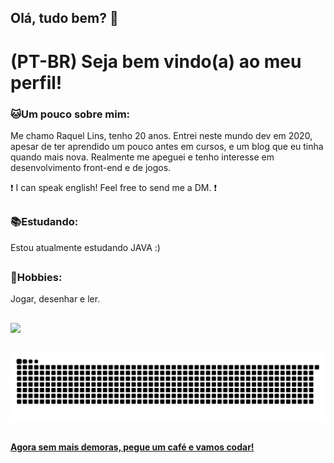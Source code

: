 ## Olá, tudo bem? 👋

# (PT-BR) Seja bem vindo(a) ao meu perfil! 

### 🐱Um pouco sobre mim:
Me chamo Raquel Lins, tenho 20 anos. Entrei neste mundo dev em 2020, apesar de ter aprendido um pouco antes em cursos, e um blog que eu tinha quando mais nova. Realmente me apeguei e tenho interesse em desenvolvimento front-end e de jogos. 

❗ I can speak english! Feel free to send me a DM. ❗

##

### 📚Estudando: 
Estou atualmente estudando JAVA :)

##

### 💞Hobbies: 
Jogar, desenhar e ler.

##

<!-- status-->
<div>
  <a href="https://github.com/kelldm">
  <img height="180em" src="https://github-readme-stats.vercel.app/api?username=kelldm&show_icons=true&theme=dracula&include_all_commits=true&count_private=true"/>
</div>
<!--status-->
 
  ##

 
  ![Snake animation](https://github.com/kelldm/kelldm/blob/output/github-contribution-grid-snake.svg)
 
 
  ##
 
#### **Agora sem mais demoras, pegue um café e vamos codar!**

